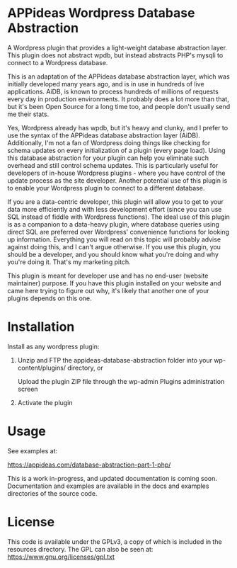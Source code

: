 # APPideas Wordpress Database Abstraction

A Wordpress plugin that provides a light-weight database abstraction layer. This plugin does not abstract wpdb, but 
instead abstracts PHP's mysqli to connect to a Wordpress database.

This is an adaptation of the APPideas database abstraction layer, which was initially developed many years ago, and is in
use in hundreds of live applications. AiDB, is known to process hundreds of millions of requests every day in production
environments. It probably does a lot more than that, but it's been Open Source for a long time too, and people don't
usually send me their stats.

Yes, Wordpress already has wpdb, but it's heavy and clunky, and I prefer to use the syntax of the APPideas database 
abstraction layer (AiDB). Additionally, I'm not a fan of Wordpress doing things like checking for schema updates
on every initialization of a plugin (every page load). Using this database abstraction for your plugin can help you
eliminate such overhead and still control schema updates. This is particularly useful for developers of in-house
Wordpress plugins - where you have control of the update process as the site developer. Another potential use of this 
plugin is to enable your Wordpress plugin to connect to a different database.

If you are a data-centric developer, this plugin will allow you to get to your data more efficiently and with less 
development effort (since you can use SQL instead of fiddle with Wordpress functions). The ideal use of this plugin is as 
a companion to a data-heavy plugin, where database queries using direct SQL are preferred over Wordpress' convenience 
functions for looking up information. Everything you will read on this topic will probably advise against doing this, and 
I can't argue otherwise. If you use this plugin, you should be a developer, and you should know what you're doing and why 
you're doing it. That's my marketing pitch.

This plugin is meant for developer use and has no end-user (website maintainer) purpose. If you have this plugin
installed on your website and came here trying to figure out why, it's likely that another one of your plugins depends
on this one.

# Installation
Install as any wordpress plugin:
1. Unzip and FTP the appideas-database-abstraction folder into your wp-content/plugins/ directory, or

   Upload the plugin ZIP file through the wp-admin Plugins administration screen
2. Activate the plugin

# Usage
See examples at:

https://appideas.com/database-abstraction-part-1-php/

This is a work in-progress, and updated documentation is coming soon. Documentation and examples are available in the 
docs and examples directories of the source code.

# License
This code is available under the GPLv3, a copy of which is included in the resources directory. The GPL can also be
seen at:
https://www.gnu.org/licenses/gpl.txt


 
